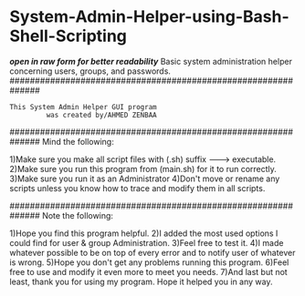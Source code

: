 # System-Admin-Helper-using-Bash-Shell-Scripting
***open in raw form for better readability***
Basic system administration helper concerning users, groups, and passwords.
##############################################################

	This System Admin Helper GUI program
     	     was created by/AHMED ZENBAA

##############################################################
Mind the following:

1)Make sure you make all script files with (.sh) suffix ---> executable.
2)Make sure you run this program from (main.sh) for it to run correctly.
3)Make sure you run it as an Administrator
4)Don't move or rename any scripts unless you know how to trace and modify them in all scripts.

##############################################################
Note the following:

1)Hope you find this program helpful.
2)I added the most used options I could find for user & group Administration.
3)Feel free to test it.
4)I made whatever possible to be on top of every error and to notify user of whatever is wrong.
5)Hope you don't get any problems running this program.
6)Feel free to use and modify it even more to meet you needs.
7)And last but not least, thank you for using my program. Hope it helped you in any way.
